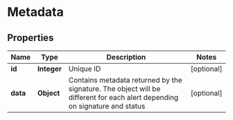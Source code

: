 
# Metadata

## Properties
Name | Type | Description | Notes
------------ | ------------- | ------------- | -------------
**id** | **Integer** | Unique ID |  [optional]
**data** | **Object** | Contains metadata returned by the signature. The object will be different for each alert depending on signature and status |  [optional]



